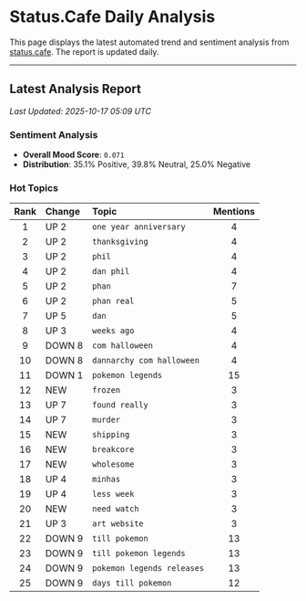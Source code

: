 # Status.Cafe Daily Analysis

This page displays the latest automated trend and sentiment analysis from [status.cafe](https://status.cafe/). The report is updated daily.

---

## Latest Analysis Report

<!-- START_ANALYSIS_SECTION -->

*Last Updated: 2025-10-17 05:09 UTC*

### Sentiment Analysis
- **Overall Mood Score**: `0.071` 
- **Distribution**: 35.1% Positive, 39.8% Neutral, 25.0% Negative

### Hot Topics
| Rank | Change | Topic | Mentions |
|:----:|:-------|:------|:--------:|
| 1 | UP 2 | `one year anniversary` | 4 |
| 2 | UP 2 | `thanksgiving` | 4 |
| 3 | UP 2 | `phil` | 4 |
| 4 | UP 2 | `dan phil` | 4 |
| 5 | UP 2 | `phan` | 7 |
| 6 | UP 2 | `phan real` | 5 |
| 7 | UP 5 | `dan` | 5 |
| 8 | UP 3 | `weeks ago` | 4 |
| 9 | DOWN 8 | `com halloween` | 4 |
| 10 | DOWN 8 | `dannarchy com halloween` | 4 |
| 11 | DOWN 1 | `pokemon legends` | 15 |
| 12 | NEW | `frozen` | 3 |
| 13 | UP 7 | `found really` | 3 |
| 14 | UP 7 | `murder` | 3 |
| 15 | NEW | `shipping` | 3 |
| 16 | NEW | `breakcore` | 3 |
| 17 | NEW | `wholesome` | 3 |
| 18 | UP 4 | `minhas` | 3 |
| 19 | UP 4 | `less week` | 3 |
| 20 | NEW | `need watch` | 3 |
| 21 | UP 3 | `art website` | 3 |
| 22 | DOWN 9 | `till pokemon` | 13 |
| 23 | DOWN 9 | `till pokemon legends` | 13 |
| 24 | DOWN 9 | `pokemon legends releases` | 13 |
| 25 | DOWN 9 | `days till pokemon` | 12 |

<!-- END_ANALYSIS_SECTION -->
